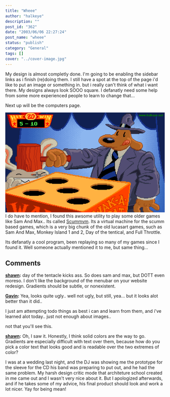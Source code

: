```yaml
---
title: "Wheee"
author: "halkeye"
description: ""
post_id: "362"
date: "2003/06/06 22:27:24"
post_name: "wheee"
status: "publish"
category: "General"
tags: []
cover: "../cover-image.jpg"
---
```


My design is almost completly done. I'm going to be enabling the sidebar links as i finish (re)doing them. I still have a spot at the top of the page i'd like to put an image or something in. but i really can't think of what i want there. My designs always look SOOO square. I defanatly need some help from some more experienced people to learn to change that...

Next up will be the computers page.

![Sam And Max](clp41.png)I do have to mention, I found this awsome utility to play some older games like Sam And Max.. Its called [Scummvm](https://scummvm.sourceforge.net/). Its a virtual machine for the scumm based games, which is a very big chunk of the old lucasart games, such as Sam And Max, Monkey Island 1 and 2, Day of the tentical, and Full Throttle.

Its defanatly a cool program, been replaying so many of my games since I found it. Well someone actually mentioned it to me, but same thing...

## Comments

**[shawn](#27 "2003-06-06 23:48:01"):** day of the tentacle kicks ass. So does sam and max, but DOTT even moreso. I don't like the background of the menubar on your website redesign. Gradients should be subtle, or nonexistent.

**[Gavin](#28 "2003-06-07 00:11:25"):** Yea, looks quite ugly.. well not ugly, but still, yea... but it looks alot better than it did..

I just am attempting todo things as best i can and learn from them, and i've learned alot today.. just not enough about images..

not that you'll see this.

**[shawn](#29 "2003-06-07 08:21:38"):** Oh, I saw it. Honestly, I think solid colors are the way to go. Gradients are especially difficult with text over them, because how do you pick a color text that looks good and is readable over the two extremes of color?

I was at a wedding last night, and the DJ was showing me the prototype for the sleeve for the CD his band was preparing to put out, and he had the same problem. My harsh design critic mode that architeture school created in me came out and I wasn't very nice about it. But I apologized afterwards, and if he takes some of my advice, his final product should look and work a lot nicer. Yay for being mean!

